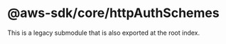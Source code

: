 # @aws-sdk/core/httpAuthSchemes

This is a legacy submodule that is also exported at the root index.

